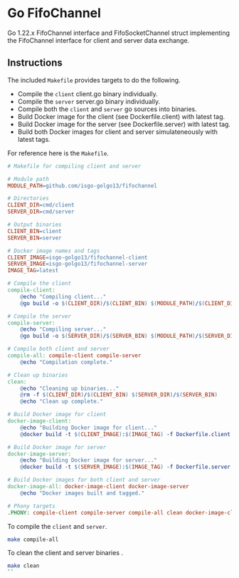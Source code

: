 # Go FifoChannel
Go 1.22.x FifoChannel interface and FifoSocketChannel struct implementing the FifoChannel interface for client and server data exchange.


## Instructions
The included `Makefile` provides targets to do the following.

- Compile the `client` client.go binary individually.
- Compile the `server` server.go binary individually.
- Compile both the `client` and `server` go sources into binaries.
- Build Docker image for the client (see Dockerfile.client) with latest tag.
- Build Docker image for the server (see Dockerfile.server) with latest tag.
- Build both Docker images for client and server simulateneously with latest tags.

For reference here is the `Makefile`.

```Makefile
# Makefile for compiling client and server

# Module path
MODULE_PATH=github.com/isgo-golgo13/fifochannel

# Directories
CLIENT_DIR=cmd/client
SERVER_DIR=cmd/server

# Output binaries
CLIENT_BIN=client
SERVER_BIN=server

# Docker image names and tags
CLIENT_IMAGE=isgo-golgo13/fifochannel-client
SERVER_IMAGE=isgo-golgo13/fifochannel-server
IMAGE_TAG=latest

# Compile the client
compile-client:
	@echo "Compiling client..."
	@go build -o $(CLIENT_DIR)/$(CLIENT_BIN) $(MODULE_PATH)/$(CLIENT_DIR)

# Compile the server
compile-server:
	@echo "Compiling server..."
	@go build -o $(SERVER_DIR)/$(SERVER_BIN) $(MODULE_PATH)/$(SERVER_DIR)

# Compile both client and server
compile-all: compile-client compile-server
	@echo "Compilation complete."

# Clean up binaries
clean:
	@echo "Cleaning up binaries..."
	@rm -f $(CLIENT_DIR)/$(CLIENT_BIN) $(SERVER_DIR)/$(SERVER_BIN)
	@echo "Clean up complete."

# Build Docker image for client
docker-image-client:
	@echo "Building Docker image for client..."
	@docker build -t $(CLIENT_IMAGE):$(IMAGE_TAG) -f Dockerfile.client .

# Build Docker image for server
docker-image-server:
	@echo "Building Docker image for server..."
	@docker build -t $(SERVER_IMAGE):$(IMAGE_TAG) -f Dockerfile.server .

# Build Docker images for both client and server
docker-image-all: docker-image-client docker-image-server
	@echo "Docker images built and tagged."

# Phony targets
.PHONY: compile-client compile-server compile-all clean docker-image-client docker-image-server docker-image-all
```



To compile the `client` and `server`.

```sh
make compile-all
```

To clean the client and server binaries .

```sh
make clean
``
